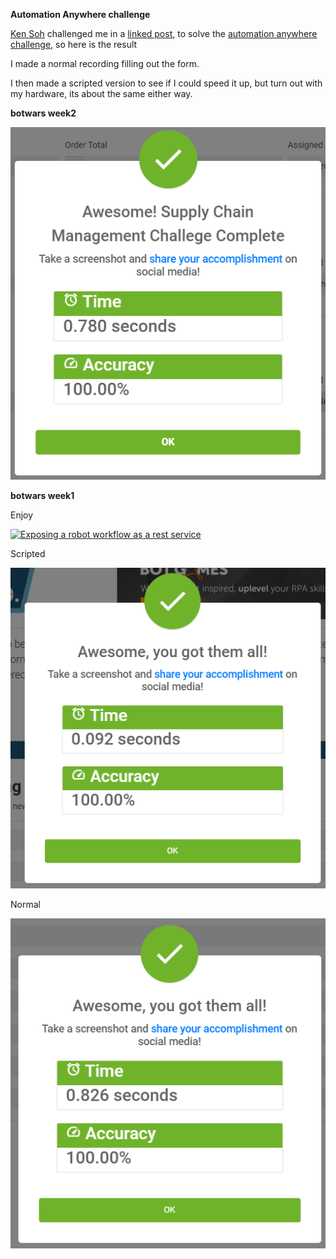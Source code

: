 **Automation Anywhere challenge**

[Ken Soh](https://www.linkedin.com/in/kensoh) challenged me in a [linked post](https://www.linkedin.com/feed/update/urn:li:activity:6828014998061756416/), to solve the [automation anywhere](https://developer.automationanywhere.com/blog/challenge-page-intro-front-office) [challenge](https://developer.automationanywhere.com/challenges/automationanywherelabs-customeronboarding.html), so here is the result

I made a normal recording filling out the form.

I then made a scripted version to see if I could speed it up, but turn out with my hardware, its about the same either way.



**botwars week2**

![automationanywhere2](BotWars2.png)



**botwars week1**

Enjoy

[![Exposing a robot workflow as a rest service](https://img.youtube.com/vi/CC-lmOpRpzs/2.jpg)](https://youtu.be/CC-lmOpRpzs)

Scripted

![automationanywhere2](BotWars1b.png)

Normal

![automationanywhere1](BotWars1a.png)